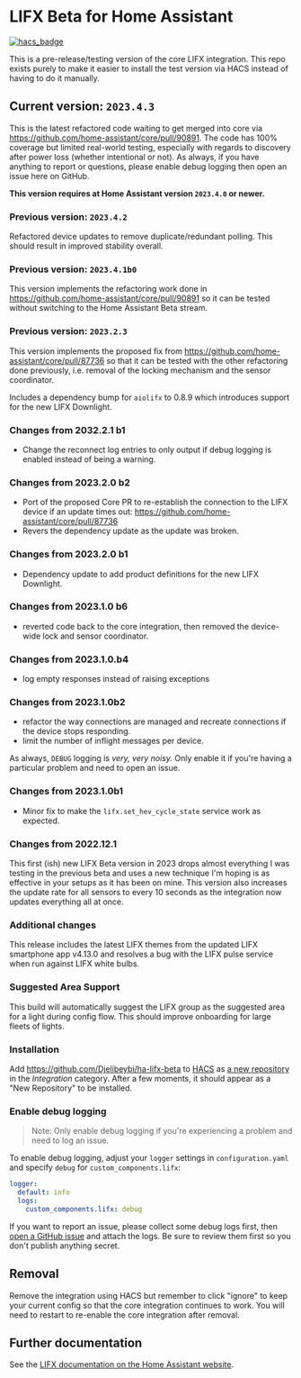 # LIFX Beta for Home Assistant

[![hacs_badge](https://img.shields.io/badge/HACS-Custom-41BDF5.svg?style=for-the-badge)](https://github.com/hacs/integration)

This is a pre-release/testing version of the core LIFX integration. This repo
exists purely to make it easier to install the test version via HACS instead of
having to do it manually.

## Current version: `2023.4.3`

This is the latest refactored code waiting to get merged into core via <https://github.com/home-assistant/core/pull/90891>.
The code has 100% coverage but limited real-world testing, especially with regards to discovery after power loss (whether
intentional or not). As always, if you have anything to report or questions, please enable debug logging then open
an issue here on GitHub.

**This version requires at Home Assistant version `2023.4.0` or newer.**

### Previous version: `2023.4.2`

Refactored device updates to remove duplicate/redundant polling. This should result in improved stability
overall.

### Previous version: `2023.4.1b0`

This version implements the refactoring work done in <https://github.com/home-assistant/core/pull/90891>
so it can be tested without switching to the Home Assistant Beta stream.

### Previous version: `2023.2.3`

This version implements the proposed fix from <https://github.com/home-assistant/core/pull/87736>
so that it can be tested with the other refactoring done previously, i.e. removal of the locking
mechanism and the sensor coordinator.

Includes a dependency bump for `aiolifx` to 0.8.9 which introduces support for the new LIFX Downlight.

### Changes from 2032.2.1 b1

* Change the reconnect log entries to only output if debug logging is enabled instead of being a warning.

### Changes from 2023.2.0 b2

* Port of the proposed Core PR to re-establish the connection to the LIFX device if an update times out:
  <https://github.com/home-assistant/core/pull/87736>
* Revers the dependency update as the update was broken.

### Changes from 2023.2.0 b1

* Dependency update to add product definitions for the new LIFX Downlight.

### Changes from 2023.1.0 b6

* reverted code back to the core integration, then removed the device-wide lock and sensor coordinator.

### Changes from 2023.1.0.b4

* log empty responses instead of raising exceptions

### Changes from 2023.1.0b2

* refactor the way connections are managed and recreate connections if the device stops responding.
* limit the number of inflight messages per device.

As always, `DEBUG` logging is _very, very noisy._ Only enable it if you're having a particular problem and need to open an issue.

### Changes from 2023.1.0b1

* Minor fix to make the `lifx.set_hev_cycle_state` service work as expected.

### Changes from 2022.12.1

This first (ish) new LIFX Beta version in 2023 drops almost everything I was testing in the previous beta and uses a new technique I'm hoping is as effective in your setups as it has been on mine. This version also increases the update rate for all sensors to every 10 seconds as the integration now updates everything all at once.

### Additional changes

This release includes the latest LIFX themes from the updated LIFX smartphone
app v4.13.0 and resolves a bug with the LIFX pulse service when run against
LIFX white bulbs.

### Suggested Area Support

This build will automatically suggest the LIFX group as the suggested area for
a light during config flow. This should improve onboarding for large fleets
of lights.

### Installation

Add <https://github.com/Djelibeybi/ha-lifx-beta> to [HACS](https://hacs.xyz) as
[a new repository](https://hacs.xyz/docs/navigation/stores) in the *Integration*
category. After a few moments, it should appear as a "New Repository" to be
installed.

### Enable debug logging

> Note: Only enable debug logging if you're experiencing a problem and need to
> log an issue.

To enable debug logging, adjust your `logger` settings in `configuration.yaml`
and specify `debug` for `custom_components.lifx`:

```yaml
logger:
  default: info
  logs:
    custom_components.lifx: debug
```

If you want to report an issue, please collect some debug logs first, then
[open a GitHub issue](https://github.com/Djelibeybi/ha-lifx-beta/issues)
and attach the logs. Be sure to review them first so you don't publish anything secret.

## Removal

Remove the integration using HACS but remember to click "ignore" to keep your
current config so that the core integration continues to work. You will need to
restart to re-enable the core integration after removal.

## Further documentation

See the [LIFX documentation on the Home Assistant website](https://www.home-assistant.io/integrations/lifx).
